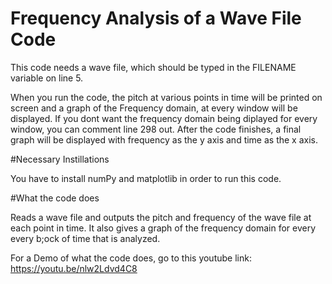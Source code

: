 # Frequency Analysis of a Wave File Code


This code needs a wave file, which should be typed in the FILENAME variable on line 5.

When you run the code, the pitch at various points in time will be printed on screen and a graph of the Frequency domain, at every window will be displayed. If you dont want the frequency domain being diplayed for every window, you can comment line 298 out. After the code finishes, a final graph will be displayed with frequency as the y axis and time as the x axis.

#Necessary Instillations

You have to install numPy and matplotlib in order to run this code.

#What the code does

Reads a wave file and outputs the pitch and frequency of the wave file at each point in time. It also gives a graph of the frequency domain for every every b;ock of time that is analyzed.

For a Demo of what the code does, go to this youtube link: https://youtu.be/nlw2Ldvd4C8
